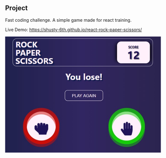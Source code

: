 ## Project
Fast coding challenge. A simple game made for react training.

Live Demo: https://shusty-6th.github.io/react-rock-paper-scissors/

![screen](/img/game.jpg?raw=true)
